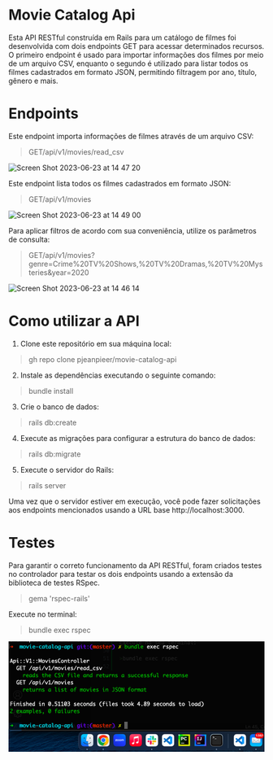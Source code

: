 # Movie Catalog Api

Esta API RESTful construída em Rails para um catálogo de filmes foi desenvolvida com dois endpoints GET para acessar determinados recursos. O primeiro endpoint é usado para importar informações dos filmes por meio de um arquivo CSV, enquanto o segundo é utilizado para listar todos os filmes cadastrados em formato JSON, permitindo filtragem por ano, título, gênero e mais.

# Endpoints

Este endpoint importa informações de filmes através de um arquivo CSV:

>GET/api/v1/movies/read_csv

![Screen Shot 2023-06-23 at 14 47 20](https://github.com/pjeanpieer/movie-catalog-api/assets/122786689/dbb6b7e7-af4c-4f39-8230-a3eec1f3e742)


Este endpoint lista todos os filmes cadastrados em formato JSON:

>GET/api/v1/movies

![Screen Shot 2023-06-23 at 14 49 00](https://github.com/pjeanpieer/movie-catalog-api/assets/122786689/4e464871-3f3b-49ce-832b-fc07fd7c07eb)


Para aplicar filtros de acordo com sua conveniência, utilize os parâmetros de consulta:

>GET/api/v1/movies?genre=Crime%20TV%20Shows,%20TV%20Dramas,%20TV%20Mysteries&year=2020

![Screen Shot 2023-06-23 at 14 46 14](https://github.com/pjeanpieer/movie-catalog-api/assets/122786689/e29d0de4-32d8-4127-92eb-752f2ac7e6a5)


# Como utilizar a API

1. Clone este repositório em sua máquina local:

>gh repo clone pjeanpieer/movie-catalog-api

2. Instale as dependências executando o seguinte comando:

>bundle install

3. Crie o banco de dados:

>rails db:create

4. Execute as migrações para configurar a estrutura do banco de dados:

>rails db:migrate

5. Execute o servidor do Rails:

>rails server

Uma vez que o servidor estiver em execução, você pode fazer solicitações aos endpoints mencionados usando a URL base http://localhost:3000.

# Testes

Para garantir o correto funcionamento da API RESTful, foram criados testes no controlador para testar os dois endpoints usando a extensão da biblioteca de testes RSpec.

>gema 'rspec-rails'

Execute no terminal:

>bundle exec rspec

![Alt text](<Screen Shot 2023-06-23 at 15.03.09.png>)
